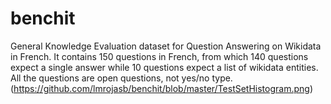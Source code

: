 # benchit
General Knowledge Evaluation dataset for Question Answering on Wikidata in French.
It contains 150 questions in French, from which 140 questions expect a single answer while 10 questions expect a list of wikidata entities. All the questions are open questions, not yes/no type.
(https://github.com/lmrojasb/benchit/blob/master/TestSetHistogram.png)

